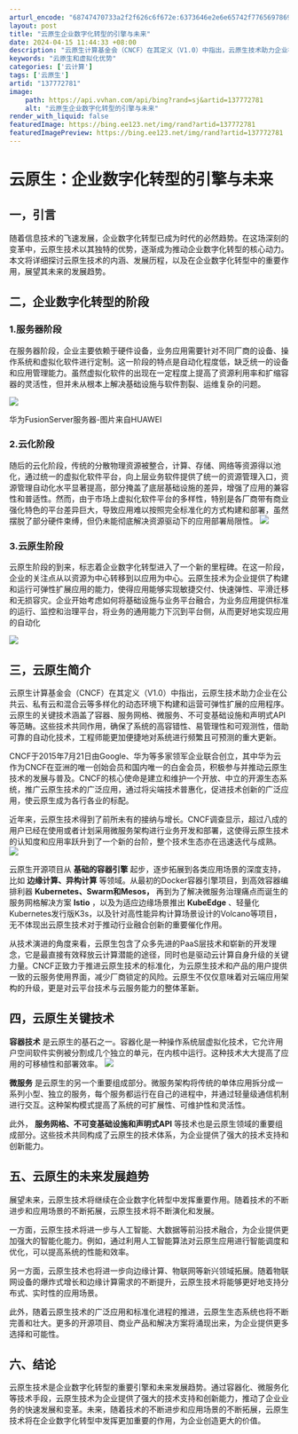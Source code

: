 ```yaml
---
arturl_encode: "68747470733a2f2f626c6f672e:6373646e2e6e65742f77656978696e5f34323137353735322f:61727469636c652f64657461696c732f313337373732373831"
layout: post
title: "云原生企业数字化转型的引擎与未来"
date: 2024-04-15 11:44:33 +08:00
description: "云原生计算基金会（CNCF）在其定义（V1.0）中指出，云原生技术助力企业在公共云、私有云和混合云等"
keywords: "云原生和虚拟化优势"
categories: ['云计算']
tags: ['云原生']
artid: "137772781"
image:
    path: https://api.vvhan.com/api/bing?rand=sj&artid=137772781
    alt: "云原生企业数字化转型的引擎与未来"
render_with_liquid: false
featuredImage: https://bing.ee123.net/img/rand?artid=137772781
featuredImagePreview: https://bing.ee123.net/img/rand?artid=137772781
---
```


# 云原生：企业数字化转型的引擎与未来

## 一，引言

随着信息技术的飞速发展，企业数字化转型已成为时代的必然趋势。在这场深刻的变革中，云原生技术以其独特的优势，逐渐成为推动企业数字化转型的核心动力。本文将详细探讨云原生技术的内涵、发展历程，以及在企业数字化转型中的重要作用，展望其未来的发展趋势。

## 二，企业数字化转型的阶段

### 1.服务器阶段

在服务器阶段，企业主要依赖于硬件设备，业务应用需要针对不同厂商的设备、操作系统和虚拟化软件进行定制。这一阶段的特点是自动化程度低，缺乏统一的设备和应用管理能力。虽然虚拟化软件的出现在一定程度上提高了资源利用率和扩缩容器的灵活性，但并未从根本上解决基础设施与软件割裂、运维复杂的问题。

![](https://i-blog.csdnimg.cn/blog_migrate/a898981ef7ddbe400e6cbaeb35379e77.png)


华为FusionServer服务器-图片来自HUAWEI

### 2.云化阶段

随后的云化阶段，传统的分散物理资源被整合，计算、存储、网络等资源得以池化，通过统一的虚拟化软件平台，向上层业务软件提供了统一的资源管理入口，资源管理自动化水平显著提高，部分掩盖了底层基础设施的差异，增强了应用的兼容性和普适性。然而，由于市场上虚拟化软件平台的多样性，特别是各厂商带有商业强化特色的平台差异巨大，导致应用难以按照完全标准化的方式构建和部署，虽然摆脱了部分硬件束缚，但仍未能彻底解决资源驱动下的应用部署局限性。
![](https://i-blog.csdnimg.cn/blog_migrate/4d61d220f2a2147f20c7c800e2ba83b0.png)

### 3.云原生阶段

云原生阶段的到来，标志着企业数字化转型进入了一个新的里程碑。在这一阶段，企业的关注点从以资源为中心转移到以应用为中心。云原生技术为企业提供了构建和运行可弹性扩展应用的能力，使得应用能够实现敏捷交付、快速弹性、平滑迁移和无损容灾。企业开始考虑如何将基础设施与业务平台融合，为业务应用提供标准的运行、监控和治理平台，将业务的通用能力下沉到平台侧，从而更好地实现应用的自动化

![](https://i-blog.csdnimg.cn/blog_migrate/40b51d8331435baacd44a063d5d5dba6.jpeg)

## 三，云原生简介

云原生计算基金会（CNCF）在其定义（V1.0）中指出，云原生技术助力企业在公共云、私有云和混合云等多样化的动态环境下构建和运营可弹性扩展的应用程序。云原生的关键技术涵盖了容器、服务网格、微服务、不可变基础设施和声明式API等范畴。这些技术共同作用，确保了系统的高容错性、易管理性和可观测性，借助可靠的自动化技术，工程师能更加便捷地对系统进行频繁且可预测的重大更新。

CNCF于2015年7月21日由Google、华为等多家领军企业联合创立，其中华为云作为CNCF在亚洲的唯一创始会员和国内唯一的白金会员，积极参与并推动云原生技术的发展与普及。CNCF的核心使命是建立和维护一个开放、中立的开源生态系统，推广云原生技术的广泛应用，通过将尖端技术普惠化，促进技术创新的广泛应用，使云原生成为各行各业的标配。

近年来，云原生技术得到了前所未有的接纳与增长。CNCF调查显示，超过八成的用户已经在使用或者计划采用微服务架构进行业务开发和部署，这使得云原生技术的认知度和应用率跃升到了一个新的台阶，整个技术生态亦在迅速迭代与成熟。
![](https://i-blog.csdnimg.cn/blog_migrate/1d828fc4991ed3ffc6825de6259d883c.png)

云原生开源项目从
**基础的容器引擎**
起步，逐步拓展到各类应用场景的深度支持，比如
**边缘计算、异构计算**
等领域。从最初的Docker容器引擎项目，到高效容器编排利器
**Kubernetes、Swarm和Mesos，**
再到为了解决微服务治理痛点而诞生的服务网格解决方案
**Istio**
，以及为适应边缘场景推出
**KubeEdge**
、轻量化Kubernetes发行版K3s，以及针对高性能异构计算场景设计的Volcano等项目，无不体现出云原生技术对于推动行业融合创新的重要催化作用。

从技术演进的角度来看，云原生包含了众多先进的PaaS层技术和崭新的开发理念，它是最直接有效释放云计算潜能的途径，同时也是驱动云计算自身升级的关键力量。CNCF正致力于推进云原生技术的标准化，为云原生技术和产品的用户提供一致的云服务使用界面，减少厂商锁定的风险。云原生不仅仅意味着对云端应用架构的升级，更是对云平台技术与云服务能力的整体革新。

## 四，云原生关键技术

**容器技术**
是云原生的基石之一。容器化是一种操作系统层虚拟化技术，它允许用户空间软件实例被分割成几个独立的单元，在内核中运行。这种技术大大提高了应用的可移植性和部署效率。
![](https://i-blog.csdnimg.cn/blog_migrate/541473f0e402315acb1c9d3e06010035.png)

**微服务**
是云原生的另一个重要组成部分。微服务架构将传统的单体应用拆分成一系列小型、独立的服务，每个服务都运行在自己的进程中，并通过轻量级通信机制进行交互。这种架构模式提高了系统的可扩展性、可维护性和灵活性。

此外，
**服务网格、不可变基础设施和声明式API**
等技术也是云原生领域的重要组成部分。这些技术共同构成了云原生的技术体系，为企业提供了强大的技术支持和创新能力。

## 五、云原生的未来发展趋势

展望未来，云原生技术将继续在企业数字化转型中发挥重要作用。随着技术的不断进步和应用场景的不断拓展，云原生技术将不断演化和发展。

一方面，云原生技术将进一步与人工智能、大数据等前沿技术融合，为企业提供更加强大的智能化能力。例如，通过利用人工智能算法对云原生应用进行智能调度和优化，可以提高系统的性能和效率。

另一方面，云原生技术也将进一步向边缘计算、物联网等新兴领域拓展。随着物联网设备的爆炸式增长和边缘计算需求的不断提升，云原生技术将能够更好地支持分布式、实时性的应用场景。

此外，随着云原生技术的广泛应用和标准化进程的推进，云原生生态系统也将不断完善和壮大。更多的开源项目、商业产品和解决方案将涌现出来，为企业提供更多选择和可能性。

## 六、结论

云原生技术是企业数字化转型的重要引擎和未来发展趋势。通过容器化、微服务化等技术手段，云原生技术为企业提供了强大的技术支持和创新能力，推动了企业业务的快速发展和变革。未来，随着技术的不断进步和应用场景的不断拓展，云原生技术将在企业数字化转型中发挥更加重要的作用，为企业创造更大的价值。